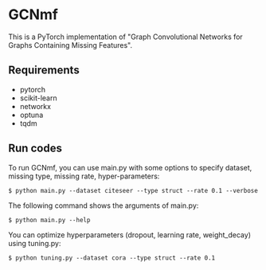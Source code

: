 # GCNmf
This is a PyTorch implementation of "Graph Convolutional Networks for Graphs Containing Missing Features".

## Requirements
- pytorch
- scikit-learn
- networkx
- optuna
- tqdm

## Run codes
To run GCNmf, you can use main.py with some options to specify dataset, missing type, missing rate, hyper-parameters:
```
$ python main.py --dataset citeseer --type struct --rate 0.1 --verbose
```
The following command shows the arguments of main.py:
```
$ python main.py --help
```
You can optimize hyperparameters (dropout, learning rate, weight_decay) using tuning.py:
```
$ python tuning.py --dataset cora --type struct --rate 0.1
```
